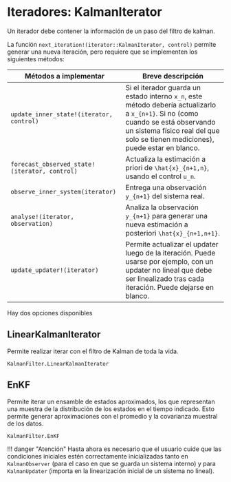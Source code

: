# Iteradores: KalmanIterator 

Un iterador debe contener la información de un paso del filtro de kalman. 

La función `next_iteration!(iterator::KalmanIterator, control)` permite generar una nueva iteración, pero requiere que se implementen los siguientes métodos:

Métodos a implementar | Breve descripción
--- | ---
`update_inner_state!(iterator, control) ` | Si el iterador guarda un estado interno ``x_n``, este método debería actualizarlo a ``x_{n+1}``. Si no (como cuando se está observando un sistema físico real del que solo se tienen mediciones), puede estar en blanco.
`forecast_observed_state!(iterator, control)` | Actualiza la estimación a priori de ``\hat{x}_{n+1,n}``, usando el control ``u_n``.
`observe_inner_system(iterator)` | Entrega una observación ``y_{n+1}`` del sistema real. 
`analyse!(iterator, observation)` | Analiza la observación ``y_{n+1}`` para generar una nueva estimación a posteriori ``\hat{x}_{n+1,n+1}``.
`update_updater!(iterator)` | Permite actualizar el updater luego de la iteración. Puede usarse por ejemplo, con un updater no lineal que debe ser linealizado tras cada iteración. Puede dejarse en blanco. 

Hay dos opciones disponibles 

## LinearKalmanIterator 

Permite realizar iterar con el filtro de Kalman de toda la vida.

```@docs
KalmanFilter.LinearKalmanIterator
```

## EnKF 

Permite iterar un ensamble de estados aproximados, los que representan una muestra de la distribución de los estados en el tiempo indicado. Esto permite generar aproximaciones con el promedio y la covarianza muestral de los datos.

```@docs
KalmanFilter.EnKF
```

!!! danger "Atención"
    Hasta ahora es necesario que el usuario cuide que las condiciones iniciales estén correctamente inicializadas tanto en `KalmanObserver` (para el caso en que se guarda un sistema interno) y para `KalmanUpdater` (importa en la linearización inicial de un sistema no lineal).